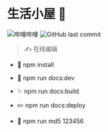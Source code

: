 # 生活小屋 💖

![哔哩哔哩](https://img.shields.io/badge/哔哩哔哩-bilibili-ea7b99)
![GitHub last commit](https://img.shields.io/github/last-commit/MescalChivas/MescalChivas.github.io?style=flat-square)

> ✍️ 在线编辑

- 🎉 npm install

- 🎨 npm run docs:dev

- ✨ npm run docs:build

- ✏️ npm run docs:deploy

- 🎄 npm run md5 123456
